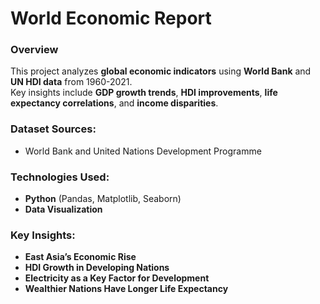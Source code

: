 #  World Economic Report 

###  Overview
This project analyzes **global economic indicators** using **World Bank** and **UN HDI data** from 1960-2021.  
Key insights include **GDP growth trends**, **HDI improvements**, **life expectancy correlations**, and **income disparities**.

###  Dataset Sources:
- World Bank and United Nations Development Programme

###  Technologies Used:
- **Python** (Pandas, Matplotlib, Seaborn)
- **Data Visualization**
  
### Key Insights:
- **East Asia’s Economic Rise** 
- **HDI Growth in Developing Nations** 
- **Electricity as a Key Factor for Development** 
- **Wealthier Nations Have Longer Life Expectancy**

